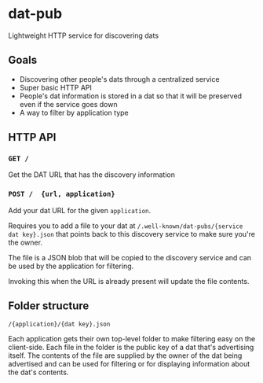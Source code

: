 # dat-pub
Lightweight HTTP service for discovering dats

## Goals

- Discovering other people's dats through a centralized service
- Super basic HTTP API
- People's dat information is stored in a dat so that it will be preserved even if the service goes down
- A way to filter by application type

## HTTP API

### `GET /`

Get the DAT URL that has the discovery information

### `POST /  {url, application}`

Add your dat URL for the given `application`.

Requires you to add a file to your dat at `/.well-known/dat-pubs/{service dat key}.json` that points back to this discovery service to make sure you're the owner.

The file is a JSON blob that will be copied to the discovery service and can be used by the application for filtering.

Invoking this when the URL is already present will update the file contents.

## Folder structure

`/{application}/{dat key}.json`

Each application gets their own top-level folder to make filtering easy on the client-side. Each file in the folder is the public key of a dat that's advertising itself. The contents of the file are supplied by the owner of the dat being advertised and can be used for filtering or for displaying information about the dat's contents.
